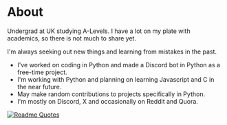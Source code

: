 # About

Undergrad at UK studying A-Levels. I have a lot on my plate with academics, so there is not much to share yet.

I'm always seeking out new things and learning from mistakes in the past.
- I've worked on coding in Python and made a Discord bot in Python as a free-time project.
- I'm working with Python and planning on learning Javascript and C in the near future.
- May make random contributions to projects specifically in Python.
- I'm mostly on Discord, X and occasionally on Reddit and Quora.

[![Readme Quotes](https://quotes-github-readme.vercel.app/api?type=horizontal&theme=dark)](https://github.com/piyushsuthar/github-readme-quotes)
